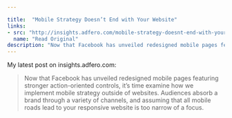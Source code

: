 ```yaml
---

title:  "Mobile Strategy Doesn’t End with Your Website"
links: 
- src: "http://insights.adfero.com/mobile-strategy-doesnt-end-with-your-website/"
  name: "Read Original"
description: "Now that Facebook has unveiled redesigned mobile pages featuring stronger action-oriented controls, it’s time examine how we implement mobile strategy outside of websites. Audiences absorb a brand through a variety of channels, and assuming that all mobile roads lead to your responsive website is too narrow of a focus."
---
```


My latest post on insights.adfero.com:

> Now that Facebook has unveiled redesigned mobile pages featuring stronger action-oriented controls, it’s time examine how we implement mobile strategy outside of websites. Audiences absorb a brand through a variety of channels, and assuming that all mobile roads lead to your responsive website is too narrow of a focus.
